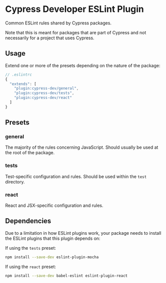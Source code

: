 # Cypress Developer ESLint Plugin

Common ESLint rules shared by Cypress packages.

Note that this is meant for packages that are part of Cypress and not necessarily for a project that uses Cypress.

## Usage

Extend one or more of the presets depending on the nature of the package:

```js
// .eslintrc
{
  "extends": [
    "plugin:cypress-dev/general",
    "plugin:cypress-dev/tests",
    "plugin:cypress-dev/react"
  ]
}
```

## Presets

### general

The majority of the rules concerning JavaScript. Should usually be used at the root of the package.

### tests

Test-specific configuration and rules. Should be used within the `test` directory.

### react

React and JSX-specific configuration and rules.

## Dependencies

Due to a limitation in how ESLint plugins work, your package needs to install the ESLint plugins that this plugin depends on:

If using the `tests` preset:

```bash
npm install --save-dev eslint-plugin-mocha
```

If using the `react` preset:

```bash
npm install --save-dev babel-eslint eslint-plugin-react
```
